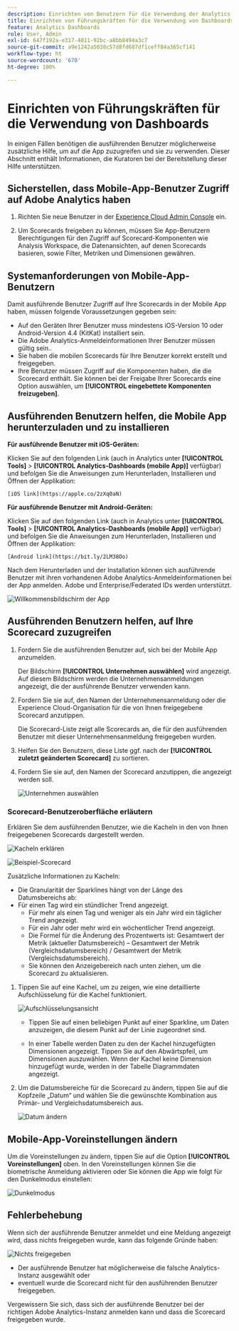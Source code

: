 ```yaml
---
description: Einrichten von Benutzern für die Verwendung der Analytics-Mobile App
title: Einrichten von Führungskräften für die Verwendung von Dashboards
feature: Analytics Dashboards
role: User, Admin
exl-id: 647f192a-e317-4011-92bc-a8bb8494a3c7
source-git-commit: a9e1242a5038c57d8fd687df1ceff84a365cf141
workflow-type: ht
source-wordcount: '670'
ht-degree: 100%

---
```


# Einrichten von Führungskräften für die Verwendung von Dashboards

In einigen Fällen benötigen die ausführenden Benutzer möglicherweise zusätzliche Hilfe, um auf die App zuzugreifen und sie zu verwenden. Dieser Abschnitt enthält Informationen, die Kuratoren bei der Bereitstellung dieser Hilfe unterstützen.

## Sicherstellen, dass Mobile-App-Benutzer Zugriff auf Adobe Analytics haben

1. Richten Sie neue Benutzer in der [Experience Cloud Admin Console](https://experienceleague.adobe.com/docs/analytics/admin/admin-console/permissions/product-profile.html?lang=de) ein.

1. Um Scorecards freigeben zu können, müssen Sie App-Benutzern Berechtigungen für den Zugriff auf Scorecard-Komponenten wie Analysis Workspace, die Datenansichten, auf denen Scorecards basieren, sowie Filter, Metriken und Dimensionen gewähren.

## Systemanforderungen von Mobile-App-Benutzern

Damit ausführende Benutzer Zugriff auf Ihre Scorecards in der Mobile App haben, müssen folgende Voraussetzungen gegeben sein:

* Auf den Geräten Ihrer Benutzer muss mindestens iOS-Version 10 oder Android-Version 4.4 (KitKat) installiert sein.
* Die Adobe Analytics-Anmeldeinformationen Ihrer Benutzer müssen gültig sein..
* Sie haben die mobilen Scorecards für Ihre Benutzer korrekt erstellt und freigegeben.
* Ihre Benutzer müssen Zugriff auf die Komponenten haben, die die Scorecard enthält. Sie können bei der Freigabe Ihrer Scorecards eine Option auswählen, um **[!UICONTROL eingebettete Komponenten freizugeben]**.

## Ausführenden Benutzern helfen, die Mobile App herunterzuladen und zu installieren

**Für ausführende Benutzer mit iOS-Geräten:**

Klicken Sie auf den folgenden Link (auch in Analytics unter **[!UICONTROL Tools]** > **[!UICONTROL Analytics-Dashboards (mobile App)]** verfügbar) und befolgen Sie die Anweisungen zum Herunterladen, Installieren und Öffnen der Applikation:

`[iOS link](https://apple.co/2zXq0aN)`

**Für ausführende Benutzer mit Android-Geräten:**

Klicken Sie auf den folgenden Link (auch in Analytics unter **[!UICONTROL Tools]** > **[!UICONTROL Analytics-Dashboards (mobile App)]** verfügbar) und befolgen Sie die Anweisungen zum Herunterladen, Installieren und Öffnen der Applikation:

`[Android link](https://bit.ly/2LM38Oo)`

Nach dem Herunterladen und der Installation können sich ausführende Benutzer mit ihren vorhandenen Adobe Analytics-Anmeldeinformationen bei der App anmelden. Adobe und Enterprise/Federated IDs werden unterstützt.

![Willkommensbildschirm der App](assets/welcome.png)

## Ausführenden Benutzern helfen, auf Ihre Scorecard zuzugreifen

1. Fordern Sie die ausführenden Benutzer auf, sich bei der Mobile App anzumelden.

   Der Bildschirm **[!UICONTROL Unternehmen auswählen]** wird angezeigt. Auf diesem Bildschirm werden die Unternehmensanmeldungen angezeigt, die der ausführende Benutzer verwenden kann.

1. Fordern Sie sie auf, den Namen der Unternehmensanmeldung oder die Experience Cloud-Organisation für die von Ihnen freigegebene Scorecard anzutippen.

   Die Scorecard-Liste zeigt alle Scorecards an, die für den ausführenden Benutzer mit dieser Unternehmensanmeldung freigegeben wurden.

1. Helfen Sie den Benutzern, diese Liste ggf. nach der **[!UICONTROL zuletzt geänderten Scorecard]** zu sortieren.

1. Fordern Sie sie auf, den Namen der Scorecard anzutippen, die angezeigt werden soll.

   ![Unternehmen auswählen](assets/accesscard.png)


### Scorecard-Benutzeroberfläche erläutern

Erklären Sie dem ausführenden Benutzer, wie die Kacheln in den von Ihnen freigegebenen Scorecards dargestellt werden.

![Kacheln erklären](assets/newexplain.png)

![Beispiel-Scorecard](assets/intro_scorecard.png)

Zusätzliche Informationen zu Kacheln:

* Die Granularität der Sparklines hängt von der Länge des Datumsbereichs ab:
* Für einen Tag wird ein stündlicher Trend angezeigt.
   * Für mehr als einen Tag und weniger als ein Jahr wird ein täglicher Trend angezeigt.
   * Für ein Jahr oder mehr wird ein wöchentlicher Trend angezeigt.
   * Die Formel für die Änderung des Prozentwerts ist: Gesamtwert der Metrik (aktueller Datumsbereich) – Gesamtwert der Metrik (Vergleichsdatumsbereich) / Gesamtwert der Metrik (Vergleichsdatumsbereich).
   * Sie können den Anzeigebereich nach unten ziehen, um die Scorecard zu aktualisieren.


1. Tippen Sie auf eine Kachel, um zu zeigen, wie eine detaillierte Aufschlüsselung für die Kachel funktioniert.

   ![Aufschlüsselungsansicht](assets/sparkline.png)

   * Tippen Sie auf einen beliebigen Punkt auf einer Sparkline, um Daten anzuzeigen, die diesem Punkt auf der Linie zugeordnet sind.

   * In einer Tabelle werden Daten zu den der Kachel hinzugefügten Dimensionen angezeigt. Tippen Sie auf den Abwärtspfeil, um Dimensionen auszuwählen. Wenn der Kachel keine Dimension hinzugefügt wurde, werden in der Tabelle Diagrammdaten angezeigt.

1. Um die Datumsbereiche für die Scorecard zu ändern, tippen Sie auf die Kopfzeile „Datum“ und wählen Sie die gewünschte Kombination aus Primär- und Vergleichsdatumsbereich aus.

   ![Datum ändern](assets/changedate.png)

## Mobile-App-Voreinstellungen ändern

Um die Voreinstellungen zu ändern, tippen Sie auf die Option **[!UICONTROL Voreinstellungen]** oben. In den Voreinstellungen können Sie die biometrische Anmeldung aktivieren oder Sie können die App wie folgt für den Dunkelmodus einstellen:

![Dunkelmodus](assets/darkmode.png)

## Fehlerbehebung

Wenn sich der ausführende Benutzer anmeldet und eine Meldung angezeigt wird, dass nichts freigegeben wurde, kann das folgende Gründe haben:

![Nichts freigegeben](assets/nothing.png)

* Der ausführende Benutzer hat möglicherweise die falsche Analytics-Instanz ausgewählt oder
* eventuell wurde die Scorecard nicht für den ausführenden Benutzer freigegeben.

Vergewissern Sie sich, dass sich der ausführende Benutzer bei der richtigen Adobe Analytics-Instanz anmelden kann und dass die Scorecard freigegeben wurde.
